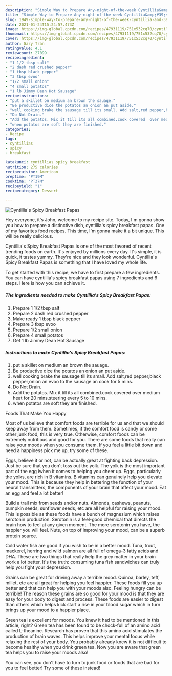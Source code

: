 ```yaml
---
description: "Simple Way to Prepare Any-night-of-the-week Cyntillia&amp;#39;s Spicy Breakfast Papas"
title: "Simple Way to Prepare Any-night-of-the-week Cyntillia&amp;#39;s Spicy Breakfast Papas"
slug: 1949-simple-way-to-prepare-any-night-of-the-week-cyntillia-and-39-s-spicy-breakfast-papas
date: 2021-01-24T15:24:57.473Z
image: https://img-global.cpcdn.com/recipes/47931119/751x532cq70/cyntillias-spicy-breakfast-papas-recipe-main-photo.jpg
thumbnail: https://img-global.cpcdn.com/recipes/47931119/751x532cq70/cyntillias-spicy-breakfast-papas-recipe-main-photo.jpg
cover: https://img-global.cpcdn.com/recipes/47931119/751x532cq70/cyntillias-spicy-breakfast-papas-recipe-main-photo.jpg
author: Gary Tran
ratingvalue: 4.1
reviewcount: 27099
recipeingredient:
- "1 1/2 tbsp salt"
- "2 dash red crushed pepper"
- "1 tbsp black pepper"
- "3 tbsp evoo"
- "1/2 small onion"
- "4 small potatos"
- "1 lb Jimmy Dean Hot Sausage"
recipeinstructions:
- "put a skillet on medium an brown the sauage."
- "Be productive dice the potatos an onion an put aside."
- "well cooking brake the sausage till its small. Add salt,red pepper,black pepper,onion an evoo to the sausage an cook for 5 mins."
- "Do Not Drain."
- "Add the potatos. Mix it till its all combined.cook covered  over medium heat for 20 mins.steering every 5 to 10 mins."
- "when potatos are soft they are finished."
categories:
- Recipe
tags:
- cyntillias
- spicy
- breakfast

katakunci: cyntillias spicy breakfast 
nutrition: 275 calories
recipecuisine: American
preptime: "PT19M"
cooktime: "PT37M"
recipeyield: "1"
recipecategory: Dessert

---
```



![Cyntillia&#39;s Spicy Breakfast Papas](https://img-global.cpcdn.com/recipes/47931119/751x532cq70/cyntillias-spicy-breakfast-papas-recipe-main-photo.jpg)

Hey everyone, it's John, welcome to my recipe site. Today, I'm gonna show you how to prepare a distinctive dish, cyntillia&#39;s spicy breakfast papas. One of my favorites food recipes. This time, I'm gonna make it a bit unique. This will be really delicious.

Cyntillia&#39;s Spicy Breakfast Papas is one of the most favored of recent trending foods on earth. It's enjoyed by millions every day. It's simple, it is quick, it tastes yummy. They're nice and they look wonderful. Cyntillia&#39;s Spicy Breakfast Papas is something that I have loved my whole life.




To get started with this recipe, we have to first prepare a few ingredients. You can have cyntillia&#39;s spicy breakfast papas using 7 ingredients and 6 steps. Here is how you can achieve it.

<!--inarticleads1-->

##### The ingredients needed to make Cyntillia&#39;s Spicy Breakfast Papas:

1. Prepare 1 1/2 tbsp salt
1. Prepare 2 dash red crushed pepper
1. Make ready 1 tbsp black pepper
1. Prepare 3 tbsp evoo
1. Prepare 1/2 small onion
1. Prepare 4 small potatos
1. Get 1 lb Jimmy Dean Hot Sausage




<!--inarticleads2-->

##### Instructions to make Cyntillia&#39;s Spicy Breakfast Papas:

1. put a skillet on medium an brown the sauage.
1. Be productive dice the potatos an onion an put aside.
1. well cooking brake the sausage till its small. Add salt,red pepper,black pepper,onion an evoo to the sausage an cook for 5 mins.
1. Do Not Drain.
1. Add the potatos. Mix it till its all combined.cook covered  over medium heat for 20 mins.steering every 5 to 10 mins.
1. when potatos are soft they are finished.




Foods That Make You Happy


Most of us believe that comfort foods are terrible for us and that we should keep away from them. Sometimes, if the comfort food is candy or some other junk food, this is very true. Otherwise, comfort foods can be extremely nutritious and good for you. There are some foods that really can raise your moods when you consume them. If you feel a little bit down and need a happiness pick me up, try some of these.

Eggs, believe it or not, can be actually great at fighting back depression. Just be sure that you don't toss out the yolk. The yolk is the most important part of the egg iwhen it comes to helping you cheer up. Eggs, particularly the yolks, are rich in B vitamins. B vitamins can genuinely help you elevate your mood. This is because they help in bettering the function of your neural transmitters, the components of your brain that affect your mood. Eat an egg and feel a lot better!

Build a trail mix from seeds and/or nuts. Almonds, cashews, peanuts, pumpkin seeds, sunflower seeds, etc are all helpful for raising your mood. This is possible as these foods have a bunch of magnesium which raises serotonin production. Serotonin is a feel-good chemical that directs the brain how to feel at any given moment. The more serotonin you have, the happier you will feel. Nuts, on top of improving your mood, can be a superb protein source.

Cold water fish are good if you wish to be in a better mood. Tuna, trout, mackerel, herring and wild salmon are all full of omega-3 fatty acids and DHA. These are two things that really help the grey matter in your brain work a lot better. It's the truth: consuming tuna fish sandwiches can truly help you fight your depression. 

Grains can be great for driving away a terrible mood. Quinoa, barley, teff, millet, etc are all great for helping you feel happier. These foods fill you up better and that can help you with your moods also. Feeling hungry can be terrible! The reason these grains are so good for your mood is that they are easy for your body to digest and process. These foods are easier to digest than others which helps kick start a rise in your blood sugar which in turn brings up your mood to a happier place.

Green tea is excellent for moods. You knew it had to be mentioned in this article, right? Green tea has been found to be chock-full of an amino acid called L-theanine. Research has proven that this amino acid stimulates the production of brain waves. This helps improve your mental focus while relaxing the rest of your body. You probably already knew it is not difficult to become healthy when you drink green tea. Now you are aware that green tea helps you to raise your moods also!

You can see, you don't have to turn to junk food or foods that are bad for you to feel better! Try some of these instead!

